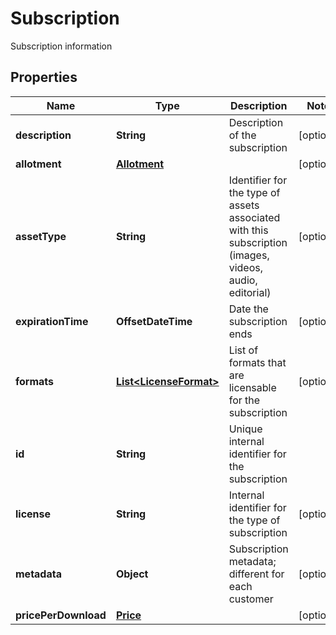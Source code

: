 

# Subscription

Subscription information

## Properties

| Name | Type | Description | Notes |
|------------ | ------------- | ------------- | -------------|
|**description** | **String** | Description of the subscription |  [optional] |
|**allotment** | [**Allotment**](Allotment.md) |  |  [optional] |
|**assetType** | **String** | Identifier for the type of assets associated with this subscription (images, videos, audio, editorial) |  [optional] |
|**expirationTime** | **OffsetDateTime** | Date the subscription ends |  [optional] |
|**formats** | [**List&lt;LicenseFormat&gt;**](LicenseFormat.md) | List of formats that are licensable for the subscription |  [optional] |
|**id** | **String** | Unique internal identifier for the subscription |  |
|**license** | **String** | Internal identifier for the type of subscription |  [optional] |
|**metadata** | **Object** | Subscription metadata; different for each customer |  [optional] |
|**pricePerDownload** | [**Price**](Price.md) |  |  [optional] |



